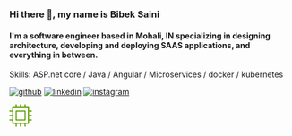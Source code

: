 ### Hi there 👋, my name is Bibek Saini
#### I'm a software engineer based in Mohali, IN specializing in designing architecture, developing and deploying SAAS applications, and everything in between.

Skills: ASP.net core / Java / Angular / Microservices / docker / kubernetes



[<img src='https://cdn.jsdelivr.net/npm/simple-icons@3.0.1/icons/github.svg' alt='github' height='40'>](https://github.com/itsbibeksaini)  [<img src='https://cdn.jsdelivr.net/npm/simple-icons@3.0.1/icons/linkedin.svg' alt='linkedin' height='40'>](https://www.linkedin.com/in/bibek-saini-266503106/)  [<img src='https://cdn.jsdelivr.net/npm/simple-icons@3.0.1/icons/instagram.svg' alt='instagram' height='40'>](https://www.instagram.com/itsbibeksaini/)  

<a href='https://docs.github.com/en/developers'><img src='https://raw.githubusercontent.com/acervenky/animated-github-badges/master/assets/devbadge.gif' width='40' height='40'></a> 

